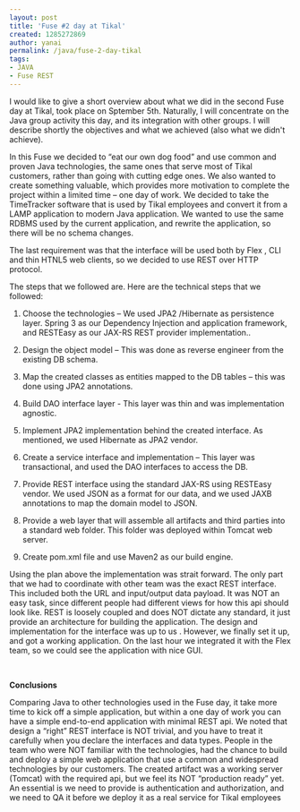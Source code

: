 ```yaml
---
layout: post
title: 'Fuse #2 day at Tikal'
created: 1285272869
author: yanai
permalink: /java/fuse-2-day-tikal
tags:
- JAVA
- Fuse REST
---
```

<p><style type="text/css">p { margin-bottom: 0.08in; }</style></p>
<p style="margin-bottom: 0in;">I would like to give a short overview about what we did in the second Fuse day at Tikal, took place on Sptember 5th. Naturally, I will concentrate on the Java group activity this day, and its integration with other groups. I will describe shortly the objectives and what we achieved (also what we didn't achieve).</p>
<p style="margin-bottom: 0in;">In this Fuse we decided to &ldquo;eat our own dog food&rdquo; and use common and proven Java technologies, the same ones that serve most of Tikal customers,  rather than going with cutting edge ones. We also wanted to create something valuable, which provides more motivation to complete the project within a limited time &ndash; one day of work. We decided to take the TimeTracker software that is used by Tikal employees and convert it from a LAMP application to modern Java application. We wanted to use the same RDBMS used by the current application, and rewrite the application, so there will be no schema changes.</p>
<p style="margin-bottom: 0in;">The last requirement was that the interface will be used both by Flex , CLI and thin HTNL5 web clients, so we decided to use REST over HTTP protocol.</p>
<p style="margin-bottom: 0in;">The steps that we followed are. Here are the technical steps that we followed:</p>
<ol>
    <li>
    <p style="margin-bottom: 0in;">Choose the technologies &ndash; We 	used JPA2 /Hibernate as persistence layer. Spring 3 as our 	Dependency Injection and application framework, and RESTEasy as our 	JAX-RS REST provider implementation..</p>
    </li>
    <li>
    <p style="margin-bottom: 0in;">Design the object model &ndash; This 	was done as reverse engineer from the existing DB schema.</p>
    </li>
    <li>
    <p style="margin-bottom: 0in;">Map the created classes as 	entities mapped to the DB tables &ndash; this was done using JPA2 	annotations.</p>
    </li>
    <li>
    <p style="margin-bottom: 0in;">Build DAO interface layer -  This 	layer was thin and was implementation agnostic.</p>
    </li>
    <li>
    <p style="margin-bottom: 0in;">Implement JPA2 implementation 	behind the created interface. As mentioned, we used Hibernate as 	JPA2 vendor.</p>
    </li>
    <li>
    <p style="margin-bottom: 0in;">Create a service interface and 	implementation &ndash; This layer was transactional, and used the DAO 	interfaces to access the DB.</p>
    </li>
    <li>
    <p style="margin-bottom: 0in;">Provide REST interface using the 	standard JAX-RS using RESTEasy vendor. We used JSON as a format for 	our data, and we used JAXB annotations to map the domain model to 	JSON.</p>
    </li>
    <li>
    <p style="margin-bottom: 0in;">Provide a web layer that will 	assemble all artifacts and third parties into a standard web folder. 	This folder was deployed within Tomcat web server.</p>
    </li>
    <li>
    <p style="margin-bottom: 0in;">Create pom.xml file and use Maven2 	as our build engine.</p>
    </li>
</ol>
<p style="margin-bottom: 0in;">Using the plan above the implementation was strait forward. The only part that we had to coordinate with other team was the exact REST interface. This included both the URL and input/output data payload. It was NOT an easy task, since different people had different views for how this api should look like. REST is loosely coupled and does NOT dictate any standard, it just provide an architecture for building the application. The design and implementation for the interface was up to us . However, we finally set it up, and got a working application. On the last hour we integrated it with the Flex team, so we could see the application with nice GUI.</p>
<p style="margin-bottom: 0in;">&nbsp;</p>
<p style="margin-bottom: 0in;"><strong>Conclusions</strong></p>
<p style="margin-bottom: 0in;">Comparing Java to other technologies used in the Fuse day, it take more time to kick off a simple application, but within a one day of work you can have a simple end-to-end application with minimal REST api. We noted that design a &ldquo;right&rdquo; REST interface is NOT trivial, and you have to treat it carefully when you declare the interfaces and data types. People in the team who were NOT familiar with the technologies, had the chance to build and deploy a simple web application that use a common and widespread technologies by our customers. The created artifact was a working server (Tomcat) with the required api, but we feel its NOT &ldquo;production ready&rdquo; yet. An essential is we need to provide is authentication and authorization, and we need to QA it before we deploy it as a real service for Tikal employees</p>
<p>&nbsp;</p>
